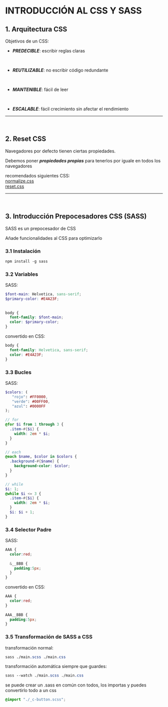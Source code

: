 # INTRODUCCIÓN AL CSS Y SASS

## 1. Arquitectura CSS
Objetivos de un CSS:
<br>

- **_PREDECIBLE_**: escribir reglas claras
<br>

- **_REUTILIZABLE_**: no escribir código redundante
<br>

- **_MANTENIBLE_**: fácil de leer
<br>

- **_ESCALABLE_**: fácil crecimiento sin afectar el rendimiento

---
<br>

## 2. Reset CSS

Navegadores por defecto tienen ciertas propiedades.
<br>

Debemos poner **_propiedades propias_** para tenerlos por iguale en todos los navegadores
<br>

recomendados siguientes CSS:
<br>
[normalize.css](https://necolas.github.io/normalize.css/)
<br>
[reset.css](https://meyerweb.com/eric/tools/css/reset/)

---
<br>

## 3. Introducción Prepocesadores CSS (SASS)
SASS es un prepocesador de CSS
<br>

Añade funcionalidades al CSS para optimizarlo

### 3.1 Instalación
```scss
npm install -g sass
```

### 3.2 Variables
SASS:
```scss
$font-main: Helvetica, sans-serif;
$primary-color: #E4A23F;
 
 
body {
  font-family: $font-main;
  color: $primary-color;
}
```
convertido en CSS:
```css
body {
  font-family: Helvetica, sans-serif;
  color: #E4A23F;
}
```

### 3.3 Bucles
SASS:
```scss
$colors: (
   "rojo": #FF0000, 
   "verde": #00FF00, 
   "azul": #0000FF
);

// for
@for $i from 1 through 3 {
  .item-#{$i} {
    width: 2em * $i;
  }
}

// each
@each $name, $color in $colors {
  .background-#{$name} {
    background-color: $color;
  }
}

// while
$i: 1;
@while $i <= 3 {
  .item-#{$i} {
    width: 2em * $i;
  }
  $i: $i + 1;
} 
```

### 3.4 Selector Padre
SASS:
```scss
AAA {
  color:red;
   
  &__BBB {
    padding:5px;
  }
}
```
convertido en CSS:
```css
AAA {
  color:red;
}
   
AAA__BBB {
  padding:5px;
}
```

### 3.5 Transformación de SASS a CSS
transformación normal:
```scss
sass ./main.scss ./main.css
``` 

transformación automática siempre que guardes:
```scss
sass --watch ./main.scss ./main.css
``` 

se puede crear un .sass en común con todos, los importas y puedes convertirlo todo a un css
```scss
@import "./_c-button.scss";
``` 

